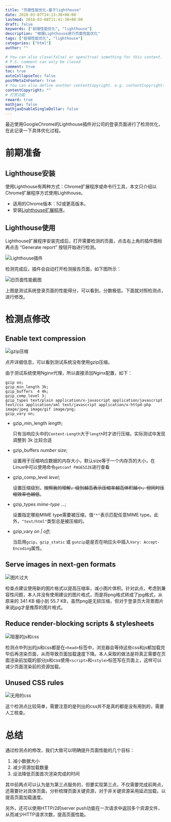 ```yaml
---
title: "页面性能优化-基于lighthouse"
date: 2018-03-07T14:13:30+08:00
lastmod: 2018-03-08T11:41:30+08:00
draft: false
keywords: ["前端性能优化", "lighthouse"]
description: "根据Lighthouse进行页面性能优化"
tags: ["前端性能优化", "lighthouse"]
categories: ["html"]
author: ""

# You can also close(false) or open(true) something for this content.
# P.S. comment can only be closed
comment: true
toc: true
autoCollapseToc: false
postMetaInFooter: true
# You can also define another contentCopyright. e.g. contentCopyright: "This is another copyright."
contentCopyright: ""
# 打赏功能
reward: true
mathjax: false
mathjaxEnableSingleDollar: false
---
```


最近使用GoogleChrome的Lighthouse插件对公司的登录页面进行了检测优化，在此记录一下具体优化过程。
<!--more-->

# 前期准备

## Lighthouse安装

使用Lighthouse有两种方式：Chrome扩展程序或命令行工具，本文只介绍以Chrome扩展程序方式使用Lighthouse。

* 适用的Chrome版本：52或更高版本。
* 安装[Lighthouse扩展程序](https://chrome.google.com/webstore/detail/lighthouse/blipmdconlkpinefehnmjammfjpmpbjk)。

## Lighthouse使用

Lighthouse扩展程序安装完成后，打开需要检测的页面，点击右上角的插件图标再点击 “Generate report” 按钮开始进行检测。

![Lighthouse插件](http://ocd8m6zlz.bkt.clouddn.com/Lighthouse插件.png)

检测完成后，插件会自动打开检测报告页面，如下图所示：

![旧页面性能截图](http://ocd8m6zlz.bkt.clouddn.com/旧页面性能截图.png)

上图是测试系统登录页面的性能得分，可以看到，分数极低。下面就对照检测点，进行修改。

# 检测点修改

## Enable text compression

![gzip压缩](http://ocd8m6zlz.bkt.clouddn.com/gzip压缩.png)

点开详细信息，可以看到测试系统没有使用gzip压缩。

由于测试系统使用Nginx代理，所以直接添加Nginx配置，如下：

``` nginx
gzip on;
gzip_min_length 3k;
gzip_buffers  4 4k;
gzip_comp_level 3;
gzip_types text/plain application/x-javascript application/javascript text/css application/xml text/javascript application/x-httpd-php image/jpeg image/gif image/png;
gzip_vary on;
```

* gzip_min_length *length*;

    只有当响应头中的`Content-Length`大于`length`时才进行压缩，实际测试中发现调整到 3k 比较合适

* gzip_buffers *number size*;

    设置用于压缩响应数据的内存大小，默认size等于一个内存页的大小，在Linux中可以使用命令`getconf PAGESIZE`进行查看

* gzip_comp_level *level*;

    设置压缩级别，~~按照我的理解，级别越高表示压缩率越高体积越小，但同时压缩效率也越低~~。

* gzip_types *mime-type ...*;

    设置指定哪些MIME type需要被压缩，值`"*"`表示匹配任意MIME type。此外，`"text/html"`类型总是被压缩的。

* gzip_vary *on | off*;

    当启用`gzip`，`gzip_static` 或 `gunzip`是是否在响应头中插入`Vary: Accept-Encoding`属性。

## Serve images in next-gen formats

![图片过大](http://ocd8m6zlz.bkt.clouddn.com/图片文件过大.png)

检查点建议使用新的图片格式以提高压缩率，减小图片体积。针对此点，考虑到兼容性问题，本人并没有使用建议的图片格式，而是将png格式转成了jpg格式，从原来的 341 KB 缩小到 55.7 KB，虽然png是无损压缩，但对于登录页大背景图片来说jpg才是推荐的图片格式。

## Reduce render-blocking scripts & stylesheets

![阻塞的js和css](http://ocd8m6zlz.bkt.clouddn.com/阻塞的js和css.png)

检测点中列出的js和css都是在`<head>`标签中，浏览器会等待这些css和js都加载完毕后再渲染页面，从而导致页面加载速度下降。本人采取的做法是将真正需要在页面渲染前加载的部分js和css使用`<script>`和`<style>`标签写在页面上，这样可以减少页面渲染前的资源加载。

## Unused CSS rules

![无用的css](http://ocd8m6zlz.bkt.clouddn.com/无用的css.png)

这个检测点比较简单，需要注意的是列出的css并不是真的都是没有用到的，需要人工核查。

# 总结

通过检测点的修改，我们大致可以明确提升页面性能的几个目标：

1. 减小数据大小
2. 减少资源加载数量
3. 设法降低页面首次渲染完成的时间

其中前两点可以认为是为第三点服务的，但要实现第三点，不仅需要完成前两点，还需要针对具体页面，分析梳理页面关键资源，对于非关键资源采用延迟加载，以提高页面加载速度。

另外，还可以使用HTTP/2的server push功能在一次请求中返回多个资源文件，从而减少HTTP请求次数，提高页面性能。